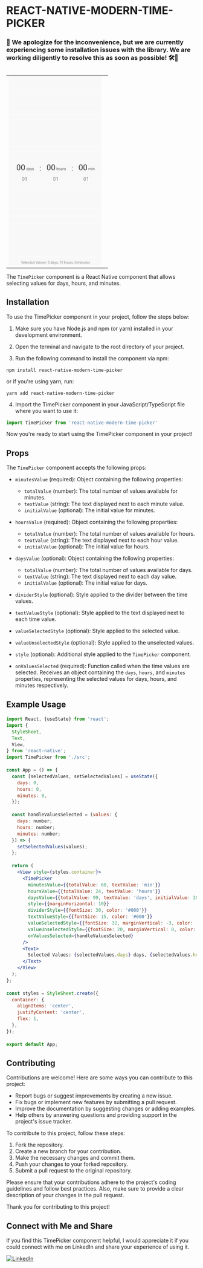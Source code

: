 # REACT-NATIVE-MODERN-TIME-PICKER
### 🚧 We apologize for the inconvenience, but we are currently experiencing some installation issues with the library. We are working diligently to resolve this as soon as possible! 🛠️💪
<table align="right">
   <tr>
      <td><img src="docs/ezgif.com-crop.gif" alt="React Native Modern Time Picker" height="500px" style="margin-right:10px" /></td>
   </tr>
</table>


The `TimePicker` component is a React Native component that allows selecting values for days, hours, and minutes.

## Installation

To use the TimePicker component in your project, follow the steps below:

1. Make sure you have Node.js and npm (or yarn) installed in your development environment.

2. Open the terminal and navigate to the root directory of your project.

3. Run the following command to install the component via npm:

```shell
npm install react-native-modern-time-picker
```

or if you're using yarn, run:

```shell
yarn add react-native-modern-time-picker
```

4. Import the TimePicker component in your JavaScript/TypeScript file where you want to use it:

```jsx
import TimePicker from 'react-native-modern-time-picker'
```

Now you're ready to start using the TimePicker component in your project!

## Props

The `TimePicker` component accepts the following props:

- `minutesValue` (required): Object containing the following properties:
  - `totalValue` (number): The total number of values available for minutes.
  - `textValue` (string): The text displayed next to each minute value.
  - `initialValue` (optional): The initial value for minutes.

- `hoursValue` (required): Object containing the following properties:
  - `totalValue` (number): The total number of values available for hours.
  - `textValue` (string): The text displayed next to each hour value.
  - `initialValue` (optional): The initial value for hours.

- `daysValue` (optional): Object containing the following properties:
  - `totalValue` (number): The total number of values available for days.
  - `textValue` (string): The text displayed next to each day value.
  - `initialValue` (optional): The initial value for days.

- `dividerStyle` (optional): Style applied to the divider between the time values.

- `textValueStyle` (optional): Style applied to the text displayed next to each time value.

- `valueSelectedStyle` (optional): Style applied to the selected value.

- `valueUnselectedStyle` (optional): Style applied to the unselected values.

- `style` (optional): Additional style applied to the `TimePicker` component.

- `onValuesSelected` (required): Function called when the time values are selected. Receives an object containing the `days`, `hours`, and `minutes` properties, representing the selected values for days, hours, and minutes respectively.

## Example Usage

```jsx
import React, {useState} from 'react';
import {
  StyleSheet,
  Text,
  View,
} from 'react-native';
import TimePicker from './src';

const App = () => {
  const [selectedValues, setSelectedValues] = useState({
    days: 0,
    hours: 0,
    minutes: 0,
  });

  const handleValuesSelected = (values: {
    days: number;
    hours: number;
    minutes: number;
  }) => {
    setSelectedValues(values);
  };

  return (
    <View style={styles.container}>
      <TimePicker
        minutesValue={{totalValue: 60, textValue: 'min'}}
        hoursValue={{totalValue: 24, textValue: 'hours'}}
        daysValue={{totalValue: 99, textValue: 'days', initialValue: 20}}
        style={{marginHorizontal: 10}}
        dividerStyle={{fontSize: 30, color: '#000'}}
        textValueStyle={{fontSize: 15, color: '#000'}}
        valueSelectedStyle={{fontSize: 32, marginVertical: -3, color: '#000', opacity: 1}}
        valueUnselectedStyle={{fontSize: 20, marginVertical: 0, color: '#000', opacity: 0.5}}
        onValuesSelected={handleValuesSelected}
      />
      <Text>
        Selected Values: {selectedValues.days} days, {selectedValues.hours} hours, {selectedValues.minutes} minutes
      </Text>
    </View>
  );
};

const styles = StyleSheet.create({
  container: {
    alignItems: 'center',
    justifyContent: 'center',
    flex: 1,
  },
});

export default App;

```

## Contributing

Contributions are welcome! Here are some ways you can contribute to this project:

- Report bugs or suggest improvements by creating a new issue.
- Fix bugs or implement new features by submitting a pull request.
- Improve the documentation by suggesting changes or adding examples.
- Help others by answering questions and providing support in the project's issue tracker.

To contribute to this project, follow these steps:

1. Fork the repository.
2. Create a new branch for your contribution.
3. Make the necessary changes and commit them.
4. Push your changes to your forked repository.
5. Submit a pull request to the original repository.

Please ensure that your contributions adhere to the project's coding guidelines and follow best practices. Also, make sure to provide a clear description of your changes in the pull request.

Thank you for contributing to this project!

## Connect with Me and Share

If you find this TimePicker component helpful, I would appreciate it if you could connect with me on LinkedIn and share your experience of using it.

[![LinkedIn](https://img.shields.io/badge/LinkedIn-Connect-blue)](https://www.linkedin.com/in/afonso-salvador/)


